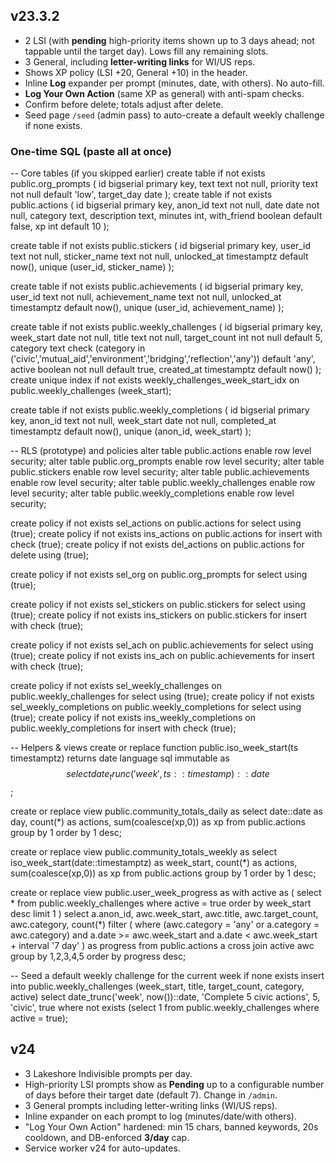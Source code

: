 
## v23.3.2
- 2 LSI (with **pending** high-priority items shown up to 3 days ahead; not tappable until the target day). Lows fill any remaining slots.
- 3 General, including **letter-writing links** for WI/US reps.
- Shows XP policy (LSI +20, General +10) in the header.
- Inline **Log** expander per prompt (minutes, date, with others). No auto-fill.
- **Log Your Own Action** (same XP as general) with anti-spam checks.
- Confirm before delete; totals adjust after delete.
- Seed page `/seed` (admin pass) to auto-create a default weekly challenge if none exists.

### One-time SQL (paste all at once)
-- Core tables (if you skipped earlier)
create table if not exists public.org_prompts (
  id bigserial primary key,
  text text not null,
  priority text not null default 'low',
  target_day date
);
create table if not exists public.actions (
  id bigserial primary key,
  anon_id text not null,
  date date not null,
  category text,
  description text,
  minutes int,
  with_friend boolean default false,
  xp int default 10
);

create table if not exists public.stickers (
  id bigserial primary key,
  user_id text not null,
  sticker_name text not null,
  unlocked_at timestamptz default now(),
  unique (user_id, sticker_name)
);

create table if not exists public.achievements (
  id bigserial primary key,
  user_id text not null,
  achievement_name text not null,
  unlocked_at timestamptz default now(),
  unique (user_id, achievement_name)
);

create table if not exists public.weekly_challenges (
  id bigserial primary key,
  week_start date not null,
  title text not null,
  target_count int not null default 5,
  category text check (category in ('civic','mutual_aid','environment','bridging','reflection','any')) default 'any',
  active boolean not null default true,
  created_at timestamptz default now()
);
create unique index if not exists weekly_challenges_week_start_idx on public.weekly_challenges (week_start);

create table if not exists public.weekly_completions (
  id bigserial primary key,
  anon_id text not null,
  week_start date not null,
  completed_at timestamptz default now(),
  unique (anon_id, week_start)
);

-- RLS (prototype) and policies
alter table public.actions enable row level security;
alter table public.org_prompts enable row level security;
alter table public.stickers enable row level security;
alter table public.achievements enable row level security;
alter table public.weekly_challenges enable row level security;
alter table public.weekly_completions enable row level security;

create policy if not exists sel_actions on public.actions for select using (true);
create policy if not exists ins_actions on public.actions for insert with check (true);
create policy if not exists del_actions on public.actions for delete using (true);

create policy if not exists sel_org on public.org_prompts for select using (true);

create policy if not exists sel_stickers on public.stickers for select using (true);
create policy if not exists ins_stickers on public.stickers for insert with check (true);

create policy if not exists sel_ach on public.achievements for select using (true);
create policy if not exists ins_ach on public.achievements for insert with check (true);

create policy if not exists sel_weekly_challenges on public.weekly_challenges for select using (true);
create policy if not exists sel_weekly_completions on public.weekly_completions for select using (true);
create policy if not exists ins_weekly_completions on public.weekly_completions for insert with check (true);

-- Helpers & views
create or replace function public.iso_week_start(ts timestamptz)
returns date language sql immutable as $$ select date_trunc('week', ts::timestamp)::date $$;

create or replace view public.community_totals_daily as
select date::date as day, count(*) as actions, sum(coalesce(xp,0)) as xp
from public.actions group by 1 order by 1 desc;

create or replace view public.community_totals_weekly as
select iso_week_start(date::timestamptz) as week_start, count(*) as actions, sum(coalesce(xp,0)) as xp
from public.actions group by 1 order by 1 desc;

create or replace view public.user_week_progress as
with active as (
  select * from public.weekly_challenges where active = true order by week_start desc limit 1
)
select
  a.anon_id, awc.week_start, awc.title, awc.target_count, awc.category,
  count(*) filter (
    where (awc.category = 'any' or a.category = awc.category)
      and a.date >= awc.week_start
      and a.date <  awc.week_start + interval '7 day'
  ) as progress
from public.actions a
cross join active awc
group by 1,2,3,4,5
order by progress desc;

-- Seed a default weekly challenge for the current week if none exists
insert into public.weekly_challenges (week_start, title, target_count, category, active)
select date_trunc('week', now())::date, 'Complete 5 civic actions', 5, 'civic', true
where not exists (select 1 from public.weekly_challenges where active = true);

## v24
- 3 Lakeshore Indivisible prompts per day.
- High-priority LSI prompts show as **Pending** up to a configurable number of days before their target date (default 7). Change in `/admin`.
- 3 General prompts including letter-writing links (WI/US reps).
- Inline expander on each prompt to log (minutes/date/with others).
- "Log Your Own Action" hardened: min 15 chars, banned keywords, 20s cooldown, and DB-enforced **3/day** cap.
- Service worker v24 for auto-updates.

